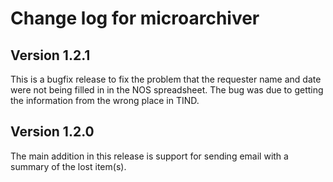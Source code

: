 Change log for microarchiver
============================

Version 1.2.1
-------------

This is a bugfix release to fix the problem that the requester name and date were not being filled in in the NOS spreadsheet.  The bug was due to getting the information from the wrong place in TIND.


Version 1.2.0
-------------

The main addition in this release is support for sending email with a summary of the lost item(s).
